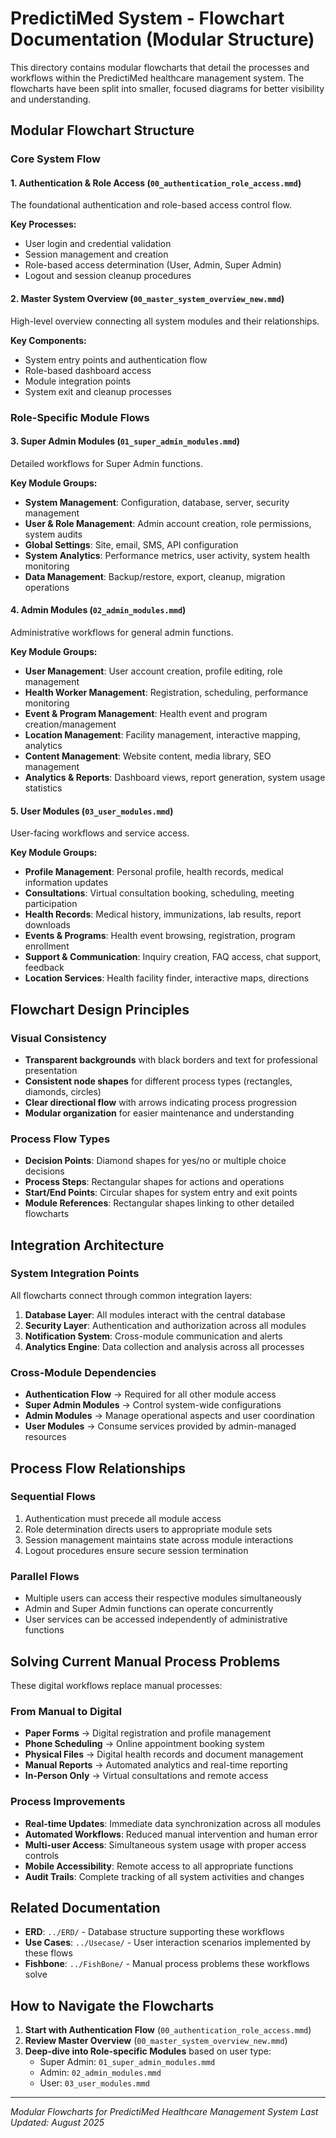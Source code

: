 # PredictiMed System - Flowchart Documentation (Modular Structure)

This directory contains modular flowcharts that detail the processes and workflows within the PredictiMed healthcare management system. The flowcharts have been split into smaller, focused diagrams for better visibility and understanding.

## Modular Flowchart Structure

### Core System Flow

#### 1. Authentication & Role Access (`00_authentication_role_access.mmd`)

The foundational authentication and role-based access control flow.

**Key Processes:**

-   User login and credential validation
-   Session management and creation
-   Role-based access determination (User, Admin, Super Admin)
-   Logout and session cleanup procedures

#### 2. Master System Overview (`00_master_system_overview_new.mmd`)

High-level overview connecting all system modules and their relationships.

**Key Components:**

-   System entry points and authentication flow
-   Role-based dashboard access
-   Module integration points
-   System exit and cleanup processes

### Role-Specific Module Flows

#### 3. Super Admin Modules (`01_super_admin_modules.mmd`)

Detailed workflows for Super Admin functions.

**Key Module Groups:**

-   **System Management**: Configuration, database, server, security management
-   **User & Role Management**: Admin account creation, role permissions, system audits
-   **Global Settings**: Site, email, SMS, API configuration
-   **System Analytics**: Performance metrics, user activity, system health monitoring
-   **Data Management**: Backup/restore, export, cleanup, migration operations

#### 4. Admin Modules (`02_admin_modules.mmd`)

Administrative workflows for general admin functions.

**Key Module Groups:**

-   **User Management**: User account creation, profile editing, role management
-   **Health Worker Management**: Registration, scheduling, performance monitoring
-   **Event & Program Management**: Health event and program creation/management
-   **Location Management**: Facility management, interactive mapping, analytics
-   **Content Management**: Website content, media library, SEO management
-   **Analytics & Reports**: Dashboard views, report generation, system usage statistics

#### 5. User Modules (`03_user_modules.mmd`)

User-facing workflows and service access.

**Key Module Groups:**

-   **Profile Management**: Personal profile, health records, medical information updates
-   **Consultations**: Virtual consultation booking, scheduling, meeting participation
-   **Health Records**: Medical history, immunizations, lab results, report downloads
-   **Events & Programs**: Health event browsing, registration, program enrollment
-   **Support & Communication**: Inquiry creation, FAQ access, chat support, feedback
-   **Location Services**: Health facility finder, interactive maps, directions

## Flowchart Design Principles

### Visual Consistency

-   **Transparent backgrounds** with black borders and text for professional presentation
-   **Consistent node shapes** for different process types (rectangles, diamonds, circles)
-   **Clear directional flow** with arrows indicating process progression
-   **Modular organization** for easier maintenance and understanding

### Process Flow Types

-   **Decision Points**: Diamond shapes for yes/no or multiple choice decisions
-   **Process Steps**: Rectangular shapes for actions and operations
-   **Start/End Points**: Circular shapes for system entry and exit points
-   **Module References**: Rectangular shapes linking to other detailed flowcharts

## Integration Architecture

### System Integration Points

All flowcharts connect through common integration layers:

1. **Database Layer**: All modules interact with the central database
2. **Security Layer**: Authentication and authorization across all modules
3. **Notification System**: Cross-module communication and alerts
4. **Analytics Engine**: Data collection and analysis across all processes

### Cross-Module Dependencies

-   **Authentication Flow** → Required for all other module access
-   **Super Admin Modules** → Control system-wide configurations
-   **Admin Modules** → Manage operational aspects and user coordination
-   **User Modules** → Consume services provided by admin-managed resources

## Process Flow Relationships

### Sequential Flows

1. Authentication must precede all module access
2. Role determination directs users to appropriate module sets
3. Session management maintains state across module interactions
4. Logout procedures ensure secure session termination

### Parallel Flows

-   Multiple users can access their respective modules simultaneously
-   Admin and Super Admin functions can operate concurrently
-   User services can be accessed independently of administrative functions

## Solving Current Manual Process Problems

These digital workflows replace manual processes:

### From Manual to Digital

-   **Paper Forms** → Digital registration and profile management
-   **Phone Scheduling** → Online appointment booking system
-   **Physical Files** → Digital health records and document management
-   **Manual Reports** → Automated analytics and real-time reporting
-   **In-Person Only** → Virtual consultations and remote access

### Process Improvements

-   **Real-time Updates**: Immediate data synchronization across all modules
-   **Automated Workflows**: Reduced manual intervention and human error
-   **Multi-user Access**: Simultaneous system usage with proper access controls
-   **Mobile Accessibility**: Remote access to all appropriate functions
-   **Audit Trails**: Complete tracking of all system activities and changes

## Related Documentation

-   **ERD**: `../ERD/` - Database structure supporting these workflows
-   **Use Cases**: `../Usecase/` - User interaction scenarios implemented by these flows
-   **Fishbone**: `../FishBone/` - Manual process problems these workflows solve

## How to Navigate the Flowcharts

1. **Start with Authentication Flow** (`00_authentication_role_access.mmd`)
2. **Review Master Overview** (`00_master_system_overview_new.mmd`)
3. **Deep-dive into Role-specific Modules** based on user type:
    - Super Admin: `01_super_admin_modules.mmd`
    - Admin: `02_admin_modules.mmd`
    - User: `03_user_modules.mmd`

---

_Modular Flowcharts for PredictiMed Healthcare Management System_
_Last Updated: August 2025_
